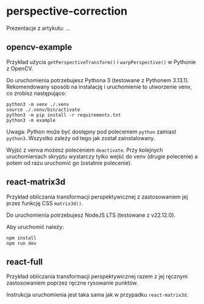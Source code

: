# perspective-correction

Prezentacje z artykułu: ...

## opencv-example

Przykład użycia `getPerspectiveTransform()` i `warpPerspective()` w Pythonie z OpenCV. 

Do uruchomienia potrzebujesz Pythona 3 (testowane z Pythonem 3.13.1). Rekomendowany sposób na instalację i uruchomienie to utworzenie venv, co zrobisz następująco:

```
python3 -m venv ./.venv
source ./.venv/bin/activate
python3 -m pip install -r requirements.txt
python3 -m example
```

Uwaga: Python może być dostępny pod poleceniem `python` zamiast `python3`. Wszystko zależy od tego jak został zainstalowany. 

Wyjść z venva możesz poleceniem `deactivate`. Przy kolejnych uruchomieniach skryptu wystarczy tylko wejść do venv (drugie polecenie) a potem od razu uruchomić go (ostatnie polecenie). 

## react-matrix3d

Przykład obliczania transformacji perspektywicznej z zastosowaniem jej przez funkcję CSS `matrix3d()`.

Do uruchomienia potrzebujesz NodeJS LTS (testowane z v22.12.0). 

Aby uruchomić należy:

```
npm install
npm run dev
```

## react-full

Przykład obliczania transformacji perspektywicznej razem z jej ręcznym zastosowaniem poprzez ręczne rysowanie punktów.

Instrukcja uruchomienia jest taka sama jak w przypadku `react-matrix3d`.